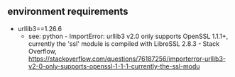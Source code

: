 ## environment requirements

- urllib3==1.26.6
    - see: python - ImportError: urllib3 v2.0 only supports OpenSSL 1.1.1+, currently the 'ssl' module is compiled with
      LibreSSL 2.8.3 - Stack
      Overflow, https://stackoverflow.com/questions/76187256/importerror-urllib3-v2-0-only-supports-openssl-1-1-1-currently-the-ssl-modu
